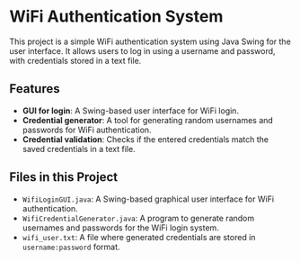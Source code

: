 # WiFi Authentication System

This project is a simple WiFi authentication system using Java Swing for the user interface. It allows users to log in using a username and password, with credentials stored in a text file.

## Features
- **GUI for login**: A Swing-based user interface for WiFi login.
- **Credential generator**: A tool for generating random usernames and passwords for WiFi authentication.
- **Credential validation**: Checks if the entered credentials match the saved credentials in a text file.

## Files in this Project
- `WifiLoginGUI.java`: A Swing-based graphical user interface for WiFi authentication.
- `WifiCredentialGenerator.java`: A program to generate random usernames and passwords for the WiFi login system.
- `wifi_user.txt`: A file where generated credentials are stored in `username:password` format.
